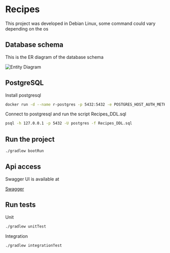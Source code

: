 # Recipes

This project was developed in Debian Linux, some command could vary depending on the os

## Database schema

This is the ER diagram of the database schema

![Entity Diagram](https://g.gravizo.com/svg?digraph%20G%20%7B%0A%20%20%20%20node%20%5Bshape%3Drecord%5D%3B%0A%0A%20%20%20%20recipes%20%5Blabel%3D%22%7Brecipes%20%7C%20id%3A%20int%20%5Cl%20title%3A%20varchar(255)%20%5Cl%20description%3A%20text%20%5Cl%20instructions%3A%20text%20%5Cl%20minutes%3A%20int%20%5Cl%20difficulty%3A%20varchar(255)%20%5Cl%20vegetarian%3A%20boolean%20%5Cl%20servings%3A%20int%20%5Cl%20created%3A%20date%20%5Cl%20price_in_cents%3A%20int%20%5Cl%7D%22%5D%3B%0A%20%20%20%20ingredients%20%5Blabel%3D%22%7Bingredients%20%7C%20id%3A%20int%20%5Cl%20name%3A%20varchar(255)%20%5Cl%7D%22%5D%3B%0A%20%20%20%20recipe_ingredient%20%5Blabel%3D%22%7Brecipe_ingredient%20%7C%20id%3A%20int%20%5Cl%20recipe_id%3A%20int%20%5Cl%20ingredient_id%3A%20int%20%5Cl%20quantity%3A%20int%20%5Cl%20unit%3A%20varchar(50)%20%5Cl%7D%22%5D%3B%0A%20%20%20%20cart%20%5Blabel%3D%22%7Bcart%20%7C%20id%3A%20int%20%5Cl%20total_in_cents%3A%20int%20%5Cl%20created%3A%20date%20%5Cl%20enabled%3A%20boolean%20%5Cl%7D%22%5D%3B%0A%20%20%20%20cart_recipe%20%5Blabel%3D%22%7Bcart_recipe%20%7C%20id%3A%20int%20%5Cl%20recipe_id%3A%20int%20%5Cl%20cart_id%3A%20int%20%5Cl%7D%22%5D%3B%0A%0A%20%20%20%20recipes%20-%3E%20recipe_ingredient%20%5Blabel%3D%221%20to%20many%22%5D%3B%0A%20%20%20%20ingredients%20-%3E%20recipe_ingredient%20%5Blabel%3D%221%20to%20many%22%5D%3B%0A%20%20%20%20recipes%20-%3E%20cart_recipe%20%5Blabel%3D%221%20to%20many%22%5D%3B%0A%20%20%20%20cart%20-%3E%20cart_recipe%20%5Blabel%3D%221%20to%20many%22%5D%3B%0A%7D)

## PostgreSQL

Install postgresql

```bash
docker run -d --name r-postgres -p 5432:5432 -e POSTGRES_HOST_AUTH_METHOD=trust postgres:13
``` 

Connect to postgresql and run the script Recipes_DDL.sql

```bash
psql -h 127.0.0.1 -p 5432 -U postgres -f Recipes_DDL.sql
```

## Run the project

```bash
./gradlew bootRun
```

## Api access

Swagger UI is available at

[Swagger](http://localhost:8080/webjars/swagger-ui/index.html)

## Run tests

Unit

```bash
./gradlew unitTest
```

Integration

```bash
./gradlew integrationTest
```

